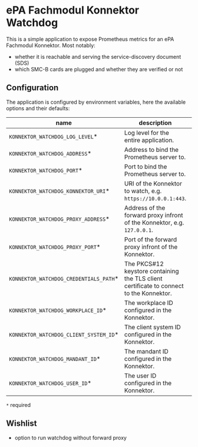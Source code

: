 # ePA Fachmodul Konnektor Watchdog

This is a simple application to expose Prometheus metrics for an ePA Fachmodul Konnektor.
Most notably:

- whether it is reachable and serving the service-discovery document (SDS)
- which SMC-B cards are plugged and whether they are verified or not

## Configuration

The application is configured by environment variables, here the available options and their defaults:

| name                                | description                                                                             | default             |
|-------------------------------------|-----------------------------------------------------------------------------------------|---------------------|
| `KONNEKTOR_WATCHDOG_LOG_LEVEL`*        | Log level for the entire application.                                                   | `INFO`              |
| `KONNEKTOR_WATCHDOG_ADDRESS`*          | Address to bind the Prometheus server to.                                               | `0.0.0.0`           |
| `KONNEKTOR_WATCHDOG_PORT`*             | Port to bind the Prometheus server to.                                                  | `8080`              |
| `KONNEKTOR_WATCHDOG_KONNEKTOR_URI`*    | URI of the Konnektor to watch, e.g. `https://10.0.0.1:443`.                             |                     |
| `KONNEKTOR_WATCHDOG_PROXY_ADDRESS`*    | Address of the forward proxy infront of the Konnektor, e.g. `127.0.0.1`.                |                     | 
| `KONNEKTOR_WATCHDOG_PROXY_PORT`*       | Port of the forward proxy infront of the Konnektor.                                     | `3128`              | 
| `KONNEKTOR_WATCHDOG_CREDENTIALS_PATH`* | The PKCS#12 keystore containing the TLS client certificate to connect to the Konnektor. | `./credentials.p12` | 
| `KONNEKTOR_WATCHDOG_WORKPLACE_ID`*     | The workplace ID configured in the Konnektor.                                           | `a`                 | 
| `KONNEKTOR_WATCHDOG_CLIENT_SYSTEM_ID`* | The client system ID configured in the Konnektor.                                       | `c`                 | 
| `KONNEKTOR_WATCHDOG_MANDANT_ID`*       | The mandant ID configured in the Konnektor.                                             | `m`                 | 
| `KONNEKTOR_WATCHDOG_USER_ID`*          | The user ID configured in the Konnektor.                                                | `admin`             | 

`*` required

## Wishlist

- option to run watchdog without forward proxy